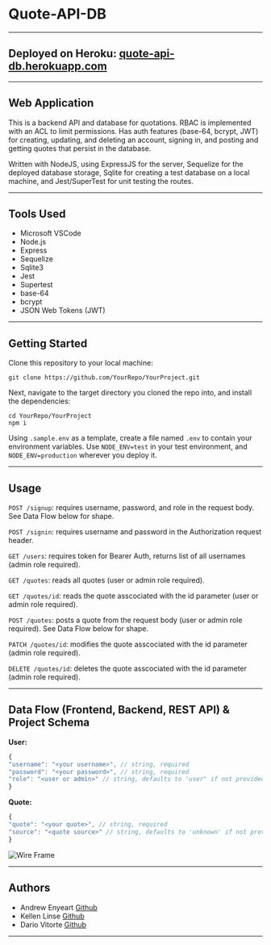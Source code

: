 # Quote-API-DB

---------------------------------

## Deployed on Heroku: [quote-api-db.herokuapp.com](https://quote-api-db.herokuapp.com/)

---------------------------------

## Web Application

This is a backend API and database for quotations. RBAC is implemented with an ACL to limit permissions. Has auth features (base-64, bcrypt, JWT) for creating, updating, and deleting an account, signing in, and posting and getting quotes that persist in the database.

Written with NodeJS, using ExpressJS for the server, Sequelize for the deployed database storage, Sqlite for creating a test database on a local machine, and Jest/SuperTest for unit testing the routes.

---------------------------------

## Tools Used

- Microsoft VSCode
- Node.js
- Express
- Sequelize
- Sqlite3
- Jest
- Supertest
- base-64
- bcrypt
- JSON Web Tokens (JWT)

---------------------------------

## Getting Started

Clone this repository to your local machine:

```terminal
git clone https://github.com/YourRepo/YourProject.git
```

Next, navigate to the target directory you cloned the repo into, and install the dependencies:

```terminal
cd YourRepo/YourProject
npm i
```

Using `.sample.env` as a template, create a file named `.env` to contain your environment variables. Use `NODE_ENV=test` in your test environment, and `NODE_ENV=production` wherever you deploy it.

---------------------------------

## Usage

`POST /signup`: requires username, password, and role in the request body. See Data Flow below for shape.

`POST /signin`: requires username and password in the Authorization request header.

`GET /users`: requires token for Bearer Auth, returns list of all usernames (admin role required).

`GET /quotes`:  reads all quotes (user or admin role required).

`GET /quotes/id`: reads the quote asscociated with the id parameter (user or admin role required).

`POST /quotes`: posts a quote from the request body (user or admin role required). See Data Flow below for shape.

`PATCH /quotes/id`: modifies the quote asscociated with the id parameter (admin role required).

`DELETE /quotes/id`: deletes the quote asscociated with the id parameter (admin role required).

---------------------------------

## Data Flow (Frontend, Backend, REST API) & Project Schema

**User:**

```javascript
{
"username": "<your username>", // string, required
"password": "<your password>", // string, required
"role": "<user or admin>" // string, defaults to 'user" if not provided
}
```

**Quote:**

```javascript
{
"quote": "<your quote>", // string, required
"source": "<quote source>" // string, defaults to 'unknown' if not provided
} 
```

![Wire Frame](/resources/auth-wireframe.jpg)

---------------------------------

## Authors

- Andrew Enyeart [Github](https://github.com/aenyeart)
- Kellen Linse [Github](https://github.com/Kellen-Linse)
- Dario Vitorte [Github](https://github.com/dar5o)

---------------------------------
